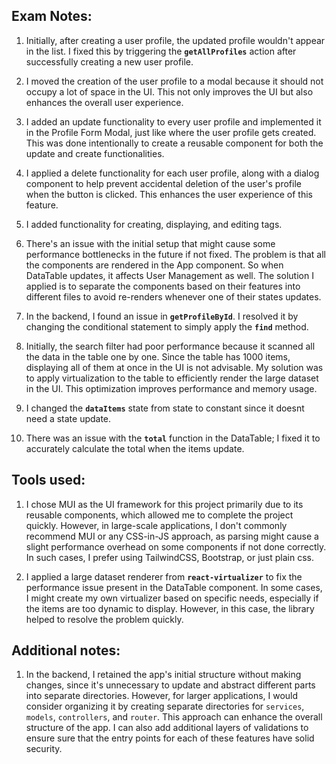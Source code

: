 ## Exam Notes:

1. Initially, after creating a user profile, the updated profile wouldn't appear in the list. I fixed this by triggering the **`getAllProfiles`** action after successfully creating a new user profile.

2. I moved the creation of the user profile to a modal because it should not occupy a lot of space in the UI. This not only improves the UI but also enhances the overall user experience.

3. I added an update functionality to every user profile and implemented it in the Profile Form Modal, just like where the user profile gets created. This was done intentionally to create a reusable component for both the update and create functionalities.

4. I applied a delete functionality for each user profile, along with a dialog component to help prevent accidental deletion of the user's profile when the button is clicked. This enhances the user experience of this feature.

5. I added functionality for creating, displaying, and editing tags.

6. There's an issue with the initial setup that might cause some performance bottlenecks in the future if not fixed. The problem is that all the components are rendered in the App component. So when DataTable updates, it affects User Management as well. The solution I applied is to separate the components based on their features into different files to avoid re-renders whenever one of their states updates.

7. In the backend, I found an issue in **`getProfileById`**. I resolved it by changing the conditional statement to simply apply the **`find`** method.

8. Initially, the search filter had poor performance because it scanned all the data in the table one by one. Since the table has 1000 items, displaying all of them at once in the UI is not advisable. My solution was to apply virtualization to the table to efficiently render the large dataset in the UI. This optimization improves performance and memory usage.

9. I changed the **`dataItems`** state from state to constant since it doesnt need a state update.

10. There was an issue with the **`total`** function in the DataTable; I fixed it to accurately calculate the total when the items update.

## Tools used:

1. I chose MUI as the UI framework for this project primarily due to its reusable components, which allowed me to complete the project quickly. However, in large-scale applications, I don't commonly recommend MUI or any CSS-in-JS approach, as parsing might cause a slight performance overhead on some components if not done correctly. In such cases, I prefer using TailwindCSS, Bootstrap, or just plain css.

2. I applied a large dataset renderer from **`react-virtualizer`** to fix the performance issue present in the DataTable component. In some cases, I might create my own virtualizer based on specific needs, especially if the items are too dynamic to display. However, in this case, the library helped to resolve the problem quickly.

## Additional notes:

1. In the backend, I retained the app's initial structure without making changes, since it's unnecessary to update and abstract different parts into separate directories. However, for larger applications, I would consider organizing it by creating separate directories for `services`, `models`, `controllers`, and `router`. This approach can enhance the overall structure of the app. I can also add additional layers of validations to ensure sure that the entry points for each of these features have solid security.
